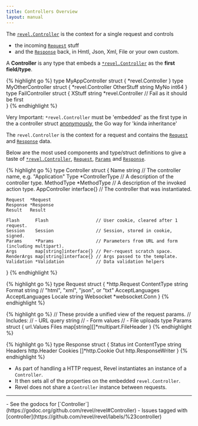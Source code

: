 ```yaml
---
title: Controllers Overview
layout: manual
---
```


The [`revel.Controller`](https://godoc.org/github.com/revel/revel#Controller) is the context for 
a single request and controls
- the incoming [`Request`](https://godoc.org/github.com/revel/revel#Request) stuff
- and the [`Response`](https://godoc.org/github.com/revel/revel#Response) back, in Hmtl, Json, Xml, File or your own custom.

A **Controller** is any type that embeds a [`*revel.Controller`](https://godoc.org/github.com/revel/revel#Controller) as the **first field/type**.

{% highlight go %}
type MyAppController struct {
    *revel.Controller
}
type MyOtherController struct {
    *revel.Controller
    OtherStuff string
    MyNo int64
}
type FailController struct {
    XStuff string
    *revel.Controller // Fail as it should be first    
}
{% endhighlight %}

<div class="alert alert-danger">Very Important: <code>*revel.Controller</code> must be 'embedded' as the first type in 
the a controller struct <a href="https://talks.golang.org/2012/10things.slide#2">anonymously</a>, the Go way for 'kinda inheritance'</div>

The `revel.Controller` is the context for a request and  contains the 
[`Request`](https://godoc.org/github.com/revel/revel#Request) and [`Response`](https://godoc.org/github.com/revel/revel#Response) data.

Below are the most used components and type/struct definitions to give a taste of 
[`*revel.Controller`](https://godoc.org/github.com/revel/revel#Controller), 
[`Request`](https://godoc.org/github.com/revel/revel#Request), 
[`Params`](https://godoc.org/github.com/revel/revel#Params) 
and [`Response`](https://godoc.org/github.com/revel/revel#Response).

{% highlight go %}
type Controller struct {
    Name          string          // The controller name, e.g. "Application"
    Type          *ControllerType // A description of the controller type.
    MethodType    *MethodType     // A description of the invoked action type.
    AppController interface{}     // The controller that was instantiated.

    Request  *Request
    Response *Response
    Result   Result

    Flash      Flash                  // User cookie, cleared after 1 request.
    Session    Session                // Session, stored in cookie, signed.
    Params     *Params                // Parameters from URL and form (including multipart).
    Args       map[string]interface{} // Per-request scratch space.
    RenderArgs map[string]interface{} // Args passed to the template.
    Validation *Validation            // Data validation helpers
}
{% endhighlight %}

{% highlight go %}
type Request struct {
    *http.Request
    ContentType string
    Format          string // "html", "xml", "json", or "txt"
    AcceptLanguages AcceptLanguages
    Locale          string
    Websocket       *websocket.Conn
}
{% endhighlight %}

{% highlight go %}
// These provide a unified view of the request params.
// Includes:
// - URL query string
// - Form values
// - File uploads
type Params struct {
    url.Values
    Files map[string][]*multipart.FileHeader
}
{% endhighlight %}

{% highlight go %}
type Response struct {
    Status      int
    ContentType string
    Headers     http.Header
    Cookies     []*http.Cookie
    Out http.ResponseWriter
}
{% endhighlight %}

- As part of handling a HTTP request, Revel instantiates an instance of a `Controller`.
- It then sets all of the properties on the embedded `revel.Controller`.  
- Revel does not share a `Controller` instance between requests.

<hr>
- See the godocs for [`Controller`](https://godoc.org/github.com/revel/revel#Controller)
- Issues tagged with [controller](https://github.com/revel/revel/labels/%23controller)
